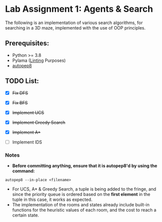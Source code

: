 # Lab Assignment 1: Agents & Search
The following is an implementation of various search algorithms, for searching in a 3D maze, implemented with the use of OOP principles.
## Prerequisites:
* Python >= 3.8
* Pylama ([Linting](https://code.visualstudio.com/docs/python/linting#:~:text=Linting%20highlights%20syntactical%20and%20stylistic,that%20can%20lead%20to%20errors.) Purposes)
* [autopep8](https://pypi.org/project/autopep8/)

## TODO List:
- [x] ~~Fix DFS~~
- [x] ~~Fix BFS~~
- [x] ~~Implement UCS~~
- [x] ~~Implement Greedy Search~~
- [x] ~~Implement A*~~
- [ ] Implement IDS


### Notes
* **Before committing anything, ensure that it is autopep8'd by using the command:** 
```
autopep8 --in-place <filename>
```

* For UCS, A* & Greedy Search, a tuple is being added to the fringe, and since the priority queue is ordered based on the **first element** in the tuple in this case, it works as expected.
* The implementation of the rooms and states already include built-in functions for the heuristic values of each room, and the cost to reach a certain state.
